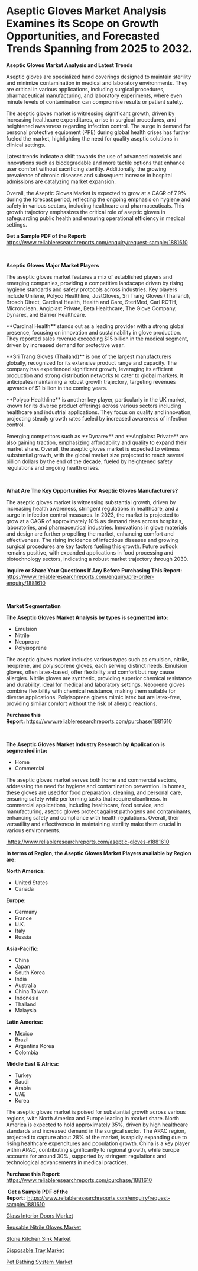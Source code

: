 <p><h1>Aseptic Gloves Market Analysis Examines its Scope on Growth Opportunities, and Forecasted Trends Spanning from 2025 to 2032.</h1></p><p><strong>Aseptic Gloves Market Analysis and Latest Trends</strong></p>
<p><p>Aseptic gloves are specialized hand coverings designed to maintain sterility and minimize contamination in medical and laboratory environments. They are critical in various applications, including surgical procedures, pharmaceutical manufacturing, and laboratory experiments, where even minute levels of contamination can compromise results or patient safety.</p><p>The aseptic gloves market is witnessing significant growth, driven by increasing healthcare expenditures, a rise in surgical procedures, and heightened awareness regarding infection control. The surge in demand for personal protective equipment (PPE) during global health crises has further fueled the market, highlighting the need for quality aseptic solutions in clinical settings.</p><p>Latest trends indicate a shift towards the use of advanced materials and innovations such as biodegradable and more tactile options that enhance user comfort without sacrificing sterility. Additionally, the growing prevalence of chronic diseases and subsequent increase in hospital admissions are catalyzing market expansion.</p><p>Overall, the Aseptic Gloves Market is expected to grow at a CAGR of 7.9% during the forecast period, reflecting the ongoing emphasis on hygiene and safety in various sectors, including healthcare and pharmaceuticals. This growth trajectory emphasizes the critical role of aseptic gloves in safeguarding public health and ensuring operational efficiency in medical settings.</p></p>
<p><strong>Get a Sample PDF of the Report:&nbsp;</strong> <a href="https://www.reliableresearchreports.com/enquiry/request-sample/1881610?utm_campaign=8&utm_medium=2&utm_source=Github&utm_content=ia&utm_term=09022025&utm_id=aseptic-gloves">https://www.reliableresearchreports.com/enquiry/request-sample/1881610</a></p>
<p>&nbsp;</p>
<p><strong>Aseptic Gloves Major Market Players</strong></p>
<p><p>The aseptic gloves market features a mix of established players and emerging companies, providing a competitive landscape driven by rising hygiene standards and safety protocols across industries. Key players include Unilene, Polyco Healthline, JustGloves, Sri Trang Gloves (Thailand), Brosch Direct, Cardinal Health, Health and Care, SteriMed, Carl ROTH, Micronclean, Angiplast Private, Beta Healthcare, The Glove Company, Dynarex, and Barrier Healthcare.</p><p>**Cardinal Health** stands out as a leading provider with a strong global presence, focusing on innovation and sustainability in glove production. They reported sales revenue exceeding $15 billion in the medical segment, driven by increased demand for protective wear.</p><p>**Sri Trang Gloves (Thailand)** is one of the largest manufacturers globally, recognized for its extensive product range and capacity. The company has experienced significant growth, leveraging its efficient production and strong distribution networks to cater to global markets. It anticipates maintaining a robust growth trajectory, targeting revenues upwards of $1 billion in the coming years.</p><p>**Polyco Healthline** is another key player, particularly in the UK market, known for its diverse product offerings across various sectors including healthcare and industrial applications. They focus on quality and innovation, projecting steady growth rates fueled by increased awareness of infection control.</p><p>Emerging competitors such as **Dynarex** and **Angiplast Private** are also gaining traction, emphasizing affordability and quality to expand their market share. Overall, the aseptic gloves market is expected to witness substantial growth, with the global market size projected to reach several billion dollars by the end of the decade, fueled by heightened safety regulations and ongoing health crises.</p></p>
<p>&nbsp;</p>
<p><strong>What Are The Key Opportunities For Aseptic Gloves Manufacturers?</strong></p>
<p><p>The aseptic gloves market is witnessing substantial growth, driven by increasing health awareness, stringent regulations in healthcare, and a surge in infection control measures. In 2023, the market is projected to grow at a CAGR of approximately 10% as demand rises across hospitals, laboratories, and pharmaceutical industries. Innovations in glove materials and design are further propelling the market, enhancing comfort and effectiveness. The rising incidence of infectious diseases and growing surgical procedures are key factors fueling this growth. Future outlook remains positive, with expanded applications in food processing and biotechnology sectors, indicating a robust market trajectory through 2030.</p></p>
<p><strong>Inquire or Share Your Questions If Any Before Purchasing This Report:</strong> <a href="https://www.reliableresearchreports.com/enquiry/pre-order-enquiry/1881610?utm_campaign=8&utm_medium=2&utm_source=Github&utm_content=ia&utm_term=09022025&utm_id=aseptic-gloves">https://www.reliableresearchreports.com/enquiry/pre-order-enquiry/1881610</a></p>
<p>&nbsp;</p>
<p><strong>Market Segmentation</strong></p>
<p><strong>The Aseptic Gloves Market Analysis by types is segmented into:</strong></p>
<p><ul><li>Emulsion</li><li>Nitrile</li><li>Neoprene</li><li>Polyisoprene</li></ul></p>
<p><p>The aseptic gloves market includes various types such as emulsion, nitrile, neoprene, and polyisoprene gloves, each serving distinct needs. Emulsion gloves, often latex-based, offer flexibility and comfort but may cause allergies. Nitrile gloves are synthetic, providing superior chemical resistance and durability, ideal for medical and laboratory settings. Neoprene gloves combine flexibility with chemical resistance, making them suitable for diverse applications. Polyisoprene gloves mimic latex but are latex-free, providing similar comfort without the risk of allergic reactions.</p></p>
<p><strong>Purchase this Report:&nbsp;</strong><a href="https://www.reliableresearchreports.com/purchase/1881610?utm_campaign=8&utm_medium=2&utm_source=Github&utm_content=ia&utm_term=09022025&utm_id=aseptic-gloves">https://www.reliableresearchreports.com/purchase/1881610</a></p>
<p>&nbsp;</p>
<p><strong>The Aseptic Gloves Market Industry Research by Application is segmented into:</strong></p>
<p><ul><li>Home</li><li>Commercial</li></ul></p>
<p><p>The aseptic gloves market serves both home and commercial sectors, addressing the need for hygiene and contamination prevention. In homes, these gloves are used for food preparation, cleaning, and personal care, ensuring safety while performing tasks that require cleanliness. In commercial applications, including healthcare, food service, and manufacturing, aseptic gloves protect against pathogens and contaminants, enhancing safety and compliance with health regulations. Overall, their versatility and effectiveness in maintaining sterility make them crucial in various environments.</p></p>
<p><a href="https://www.reliableresearchreports.com/aseptic-gloves-r1881610?utm_campaign=8&utm_medium=2&utm_source=Github&utm_content=ia&utm_term=09022025&utm_id=aseptic-gloves">&nbsp;https://www.reliableresearchreports.com/aseptic-gloves-r1881610</a></p>
<p><strong>In terms of Region, the Aseptic Gloves Market Players available by Region are:</strong></p>
<p>
    <p> <strong> North America: </strong>
        <ul>
            <li>United States</li>
            <li>Canada</li>
        </ul>
        </p> 
    <p> <strong> Europe: </strong>
        <ul>
            <li>Germany</li>
            <li>France</li>
            <li>U.K.</li>
            <li>Italy</li>
            <li>Russia</li>
        </ul>
        </p> 
    <p> <strong> Asia-Pacific: </strong>
        <ul>
            <li>China</li>
            <li>Japan</li>
            <li>South Korea</li>
            <li>India</li>
            <li>Australia</li>
            <li>China Taiwan</li>
            <li>Indonesia</li>
            <li>Thailand</li>
            <li>Malaysia</li>
        </ul>
        </p> 
    <p> <strong> Latin America: </strong>
        <ul>
            <li>Mexico</li>
            <li>Brazil</li>
            <li>Argentina Korea</li>
            <li>Colombia</li>
        </ul>
        </p> 
    <p> <strong> Middle East & Africa: </strong>
        <ul>
            <li>Turkey</li>
            <li>Saudi</li>
            <li>Arabia</li>
            <li>UAE</li>
            <li>Korea</li>
        </ul>
    </p>
    </p>
<p><p>The aseptic gloves market is poised for substantial growth across various regions, with North America and Europe leading in market share. North America is expected to hold approximately 35%, driven by high healthcare standards and increased demand in the surgical sector. The APAC region, projected to capture about 28% of the market, is rapidly expanding due to rising healthcare expenditures and population growth. China is a key player within APAC, contributing significantly to regional growth, while Europe accounts for around 30%, supported by stringent regulations and technological advancements in medical practices.</p></p>
<p><strong>Purchase this Report: </strong><a href="https://www.reliableresearchreports.com/purchase/1881610?utm_campaign=8&utm_medium=2&utm_source=Github&utm_content=ia&utm_term=09022025&utm_id=aseptic-gloves">https://www.reliableresearchreports.com/purchase/1881610</a></p>
<p>&nbsp;<strong>Get a Sample PDF of the Report:&nbsp;&nbsp;</strong><a href="https://www.reliableresearchreports.com/enquiry/request-sample/1881610?utm_campaign=8&utm_medium=2&utm_source=Github&utm_content=ia&utm_term=09022025&utm_id=aseptic-gloves">https://www.reliableresearchreports.com/enquiry/request-sample/1881610</a></p>
<p><strong></strong></p>
<p><p><a href="https://github.com/verikaahova/Market-Research-Report-List-1/blob/main/glass-interior-doors-market.md?utm_campaign=8&utm_medium=2&utm_source=Github&utm_content=ia&utm_term=09022025&utm_id=aseptic-gloves">Glass Interior Doors Market</a></p><p><a href="https://github.com/ezahdyre/Market-Research-Report-List-1/blob/main/reusable-nitrile-gloves-market.md?utm_campaign=8&utm_medium=2&utm_source=Github&utm_content=ia&utm_term=09022025&utm_id=aseptic-gloves">Reusable Nitrile Gloves Market</a></p><p><a href="https://github.com/dingharhouma/Market-Research-Report-List-1/blob/main/stone-kitchen-sink-market.md?utm_campaign=8&utm_medium=2&utm_source=Github&utm_content=ia&utm_term=09022025&utm_id=aseptic-gloves">Stone Kitchen Sink Market</a></p><p><a href="https://github.com/tshumaalzlam0/Market-Research-Report-List-1/blob/main/disposable-tray-market.md?utm_campaign=8&utm_medium=2&utm_source=Github&utm_content=ia&utm_term=09022025&utm_id=aseptic-gloves">Disposable Tray Market</a></p><p><a href="https://github.com/kaqiewan/Market-Research-Report-List-1/blob/main/pet-bathing-system-market.md?utm_campaign=8&utm_medium=2&utm_source=Github&utm_content=ia&utm_term=09022025&utm_id=aseptic-gloves">Pet Bathing System Market</a></p></p>